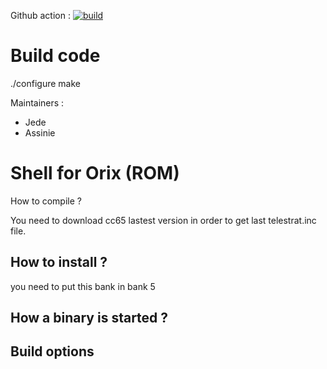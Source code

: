 Github action : [![build](https://github.com/orix-software/shell/actions/workflows/main.yml/badge.svg?branch=master)](https://github.com/orix-software/shell/actions/workflows/main.yml)

# Build code
./configure
make

Maintainers :

* Jede
* Assinie

# Shell for Orix (ROM)

How to compile ?

You need to download cc65 lastest version in order to get last telestrat.inc file.

## How to install ?

you need to put this bank in bank 5

## How a binary is started ?

## Build options
